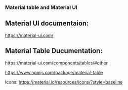 ### Material table and Material UI

## Material UI documentaion:

https://material-ui.com/

## Material Table Ducumentation:

https://material-ui.com/components/tables/#other

https://www.npmjs.com/package/material-table

Icons: https://material.io/resources/icons/?style=baseline
